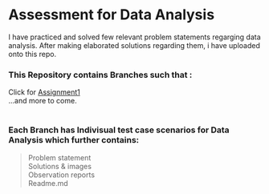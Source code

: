 # Assessment for Data Analysis <br />
I have practiced and solved few relevant problem statements regarging data analysis. After making elaborated solutions regarding them, i have uploaded onto this repo. <br />
### This Repository contains Branches such that : <br />
Click for [Assignment1](https://github.com/anindyadas2001/assessment_data_analysis/tree/Assignment1) <br />
...and more to come. <br />
<br />
### Each Branch has Indivisual test case scenarios for Data Analysis which further contains: <br />
> Problem statement <br />
> Solutions & images <br />
> Observation reports <br />
> Readme.md <br />
